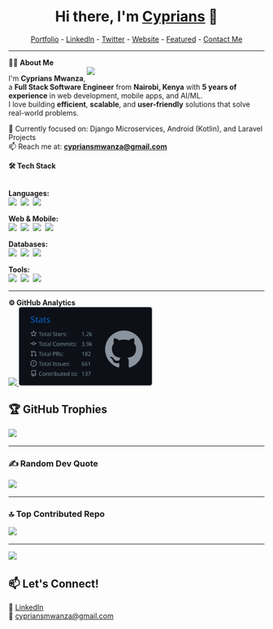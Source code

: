 <h1 align="center"> Hi there, I'm <a href="https://www.linkedin.com/in/cyprians-mwanza-3665882b1/">Cyprians</a> 👋</h1>

<!-- Header Links -->
<p align="center">
  <a href="#">Portfolio</a> -
  <a href="https://www.linkedin.com/in/cyprians-mwanza-3665882b1/">LinkedIn</a> -
  <a href="#">Twitter</a> -
  <a href="#">Website</a> -
  <a href="#">Featured</a> -
  <a href="#">Contact Me</a>
</p>

---

👨‍💻 **About Me**  
<img src="https://raw.githubusercontent.com/sanjay-kv/sanjay-kv/main/Assets/illustration.png" width="350px" align="right">

I'm **Cyprians Mwanza**, a **Full Stack Software Engineer** from **Nairobi, Kenya** with **5 years of experience** in web development, mobile apps, and AI/ML.  
I love building **efficient**, **scalable**, and **user-friendly** solutions that solve real-world problems.

🌱 Currently focused on: Django Microservices, Android (Kotlin), and Laravel Projects  
📫 Reach me at: **cypriansmwanza@gmail.com**




<b>🛠 Tech Stack</b><br><br>

**Languages:**  
<img src="https://img.shields.io/badge/Java-ED8B00?style=flat&logo=java&logoColor=white">&nbsp;
<img src="https://img.shields.io/badge/Python-3776AB?style=flat&logo=python&logoColor=white">&nbsp;
<img src="https://img.shields.io/badge/Flutter-02569B?style=flat&logo=flutter&logoColor=white">&nbsp;

**Web & Mobile:**  
<img src="https://img.shields.io/badge/React-61DAFB?style=flat&logo=react&logoColor=black">&nbsp;
<img src="https://img.shields.io/badge/Django-092E20?style=flat&logo=django&logoColor=white">&nbsp;
<img src="https://img.shields.io/badge/SpringBoot-6DB33F?style=flat&logo=spring-boot&logoColor=white">&nbsp;
<img src="https://img.shields.io/badge/Android-3DDC84?style=flat&logo=android&logoColor=white">&nbsp;

**Databases:**  
<img src="https://img.shields.io/badge/MySQL-4479A1?style=flat&logo=mysql&logoColor=white">&nbsp;
<img src="https://img.shields.io/badge/PostgreSQL-4169E1?style=flat&logo=postgresql&logoColor=white">&nbsp;
<img src="https://img.shields.io/badge/Firebase-FFCA28?style=flat&logo=firebase&logoColor=black">&nbsp;

**Tools:**  
<img src="https://img.shields.io/badge/Docker-2496ED?style=flat&logo=docker&logoColor=white">&nbsp;
<img src="https://img.shields.io/badge/GitHub-181717?style=flat&logo=github&logoColor=white">&nbsp;
<img src="https://img.shields.io/badge/VS%20Code-007ACC?style=flat&logo=visual-studio-code&logoColor=white">&nbsp;

---

<summary><b>⚙️ GitHub Analytics</b></summary>

<a href="https://github.com/Cyprians-Mwanza">
  <img height="155em" src="https://raw.githubusercontent.com/Cyprians-Mwanza/github-card-template/master/profile-summary-card-output/github_dark/0-profile-details.svg" />
  <img height="155em" src="https://raw.githubusercontent.com/sanjayviswa/github-card-template/master/profile-summary-card-output/github_dark/3-stats.svg" />
</a>


## 🏆 GitHub Trophies
![](https://github-profile-trophy.vercel.app/?username=Cyprians-Mwanza&theme=swift&no-frame=false&no-bg=false&margin-w=4)

---

### ✍️ Random Dev Quote
![](https://quotes-github-readme.vercel.app/api?type=horizontal&theme=light)

---

### 🔝 Top Contributed Repo
![](https://github-contributor-stats.vercel.app/api?username=Cyprians-Mwanza&limit=5&theme=swift&combine_all_yearly_contributions=true)

---

[![](https://visitcount.itsvg.in/api?id=Cyprians-Mwanza&icon=9&color=0)](https://visitcount.itsvg.in)

<!-- Proudly created with GPRM ( https://gprm.itsvg.in ) -->  

## 📫 Let's Connect!  
💼 [LinkedIn](https://www.linkedin.com/in/cyprians-mwanza-3665882b1?)  
📧 cypriansmwanza@gmail.com

